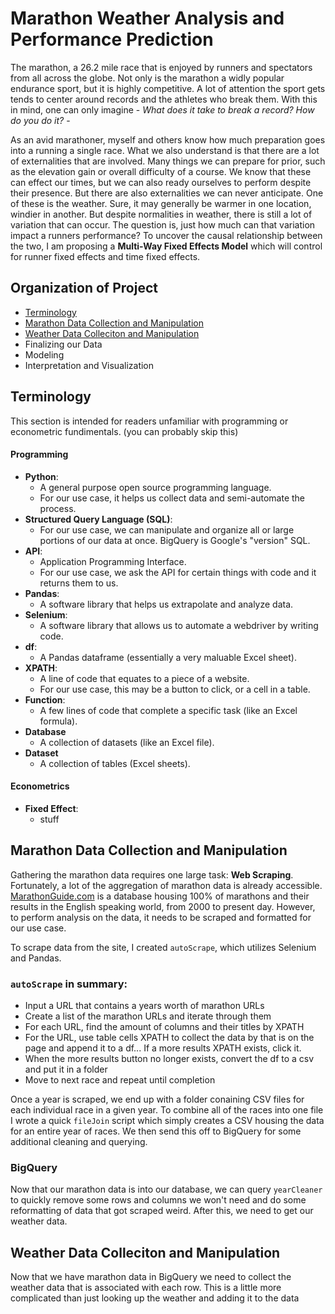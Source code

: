 # Marathon Weather Analysis and Performance Prediction

The marathon, a 26.2 mile race that is enjoyed by runners and spectators from all across the globe. Not only is the marathon a widly popular endurance sport, but it is highly competitive. A lot of attention the sport gets tends to center around records and the athletes who break them. With this in mind, one can only imagine - *What does it take to break a record? How do you do it?* - 

As an avid marathoner, myself and others know how much preparation goes into a running a single race. What we also understand is that there are a lot of externalities that are involved. Many things we can prepare for prior, such as the elevation gain or overall difficulty of a course. We know that these can effect our times, but we can also ready ourselves to perform despite their presence. But there are also externalities we can never anticipate. One of these is the weather. Sure, it may generally be warmer in one location, windier in another. But despite normalities in weather, there is still a lot of variation that can occur. The question is, just how much can that variation impact a runners performance? To uncover the causal relationship between the two, I am proposing a **Multi-Way Fixed Effects Model** which will control for runner fixed effects and time fixed effects.

## Organization of Project
- [Terminology](https://github.com/jbblancojr/Marathon-Weather-Analysis-and-Performance-Prediction/edit/main/README.md#terminology)
- [Marathon Data Collection and Manipulation](https://github.com/jbblancojr/Marathon-Weather-Analysis-and-Performance-Prediction/edit/main/README.md#marathon-data-collection-and-manipulation)
- [Weather Data Colleciton and Manipulation](https://github.com/jbblancojr/Marathon-Weather-Analysis-and-Performance-Prediction/edit/main/README.md#weather-data-colleciton-and-manipulation)
- Finalizing our Data
- Modeling
- Interpretation and Visualization

## Terminology
This section is intended for readers unfamiliar with programming or econometric fundimentals. (you can probably skip this)

#### Programming 
- **Python**: 
  - A general purpose open source programming language. 
  - For our use case, it helps us collect data and semi-automate the process.
- **Structured Query Language (SQL)**: 
  - For our use case, we can manipulate and organize all or large portions of our data at once. BigQuery is Google's "version" SQL.
- **API**:
  - Application Programming Interface.
  - For our use case, we ask the API for certain things with code and it returns them to us.  
- **Pandas**:
  - A software library that helps us extrapolate and analyze data.
- **Selenium**:
  - A software library that allows us to automate a webdriver by writing code.
- **df**:
  - A Pandas dataframe (essentially a very maluable Excel sheet).
- **XPATH**:
  - A line of code that equates to a piece of a website.
  - For our use case, this may be a button to click, or a cell in a table.
- **Function**:
  - A few lines of code that complete a specific task (like an Excel formula).
- **Database**
  - A collection of datasets (like an Excel file).
- **Dataset**
  - A collection of tables (Excel sheets). 
#### Econometrics
- **Fixed Effect**:
  - stuff 

## Marathon Data Collection and Manipulation
Gathering the marathon data requires one large task: **Web Scraping**. Fortunately, a lot of the aggregation of marathon data is already accessible. [MarathonGuide.com](http://www.marathonguide.com/index.cfm) is a database housing 100% of marathons and their results in the English speaking world, from 2000 to present day. However, to perform analysis on the data, it needs to be scraped and formatted for our use case. 

To scrape data from the site, I created `autoScrape`, which utilizes Selenium and Pandas.

### `autoScrape` in summary:
- Input a URL that contains a years worth of marathon URLs
- Create a list of the marathon URLs and iterate through them
- For each URL, find the amount of columns and their titles by XPATH
- For the URL, use table cells XPATH to collect the data by that is on the page and append it to a df...  If a more results XPATH exists, click it. 
- When the more results button no longer exists, convert the df to a csv and put it in a folder
- Move to next race and repeat until completion

Once a year is scraped, we end up with a folder conaining CSV files for each individual race in a given year. To combine all of the races into one file I wrote a quick `fileJoin` script which simply creates a CSV housing the data for an entire year of races. We then send this off to BigQuery for some additional cleaning and querying.

### BigQuery
Now that our marathon data is into our database, we can query `yearCleaner` to quickly remove some rows and columns we won't need and do some reformatting of data that got scraped weird. After this, we need to get our weather data.

## Weather Data Colleciton and Manipulation
Now that we have marathon data in BigQuery we need to collect the weather data that is associated with each row. This is a little more complicated than just looking up the weather and adding it to the data 





